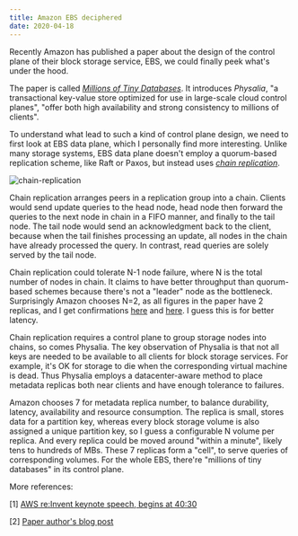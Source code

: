 ```yaml
---
title: Amazon EBS deciphered
date: 2020-04-18
---
```


Recently Amazon has published a paper about the design of the control plane of their block storage service, EBS, we could finally peek what's under the hood.

The paper is called [_Millions of Tiny Databases_](https://scholar.google.com/scholar?q=Millions+of+Tiny+Databases). It introduces _Physalia_, "a transactional key-value store optimized for use in large-scale cloud control planes", "offer both high availability and strong consistency to millions of clients".

To understand what lead to such a kind of control plane design, we need to first look at EBS data plane, which I personally find more interesting. Unlike many storage systems, EBS data plane doesn't employ a quorum-based replication scheme, like Raft or Paxos, but instead uses [_chain replication_](https://scholar.google.com/scholar?q=Chain+Replication+for+Supporting+High+Throughput+and+Availability). 

![chain-replication](/chain-replication.jpg)

Chain replication arranges peers in a replication group into a chain. Clients would send update queries to the head node, head node then forward the queries to the next node in chain in a FIFO manner, and finally to the tail node. The tail node would send an acknowledgment back to the client, because when the tail finishes processing an update, all nodes in the chain have already processed the query. In contrast, read queries are solely served by the tail node.

Chain replication could tolerate N-1 node failure, where N is the total number of nodes in chain. It claims to have better throughput than quorum-based schemes because there's not a "leader" node as the bottleneck. Surprisingly Amazon chooses N=2, as all figures in the paper have 2 replicas, and I get confirmations [here](https://scholar.google.com/scholar?q=Amazon+Aurora%3A+Design+Considerations+for+High+Throughput+Cloud-Native+Relational+Databases) and [here](https://pdos.csail.mit.edu/6.824/notes/l-aurora.txt). I guess this is for better latency.

Chain replication requires a control plane to group storage nodes into chains, so comes Physalia. The key observation of Physalia is that not all keys are needed to be available to all clients for block storage services. For example, it's OK for storage to die when the corresponding virtual machine is dead. Thus Physalia employs a datacenter-aware method to place metadata replicas both near clients and have enough tolerance to failures.

Amazon chooses 7 for metadata replica number, to balance durability, latency, availability and resource consumption. The replica is small, stores data for a partition key, whereas every block storage volume is also assigned a unique partition key, so I guess a configurable N volume per replica. And every replica could be moved around "within a minute", likely tens to hundreds of MBs. These 7 replicas form a "cell", to serve queries of corresponding volumes. For the whole EBS, there're "millions of tiny databases" in its control plane.

More references:

[1] [AWS re:Invent keynote speech, begins at 40:30](https://youtu.be/OdzaTbaQwTg?t=2430)

[2] [Paper author's blog post](https://brooker.co.za/blog/2020/02/17/physalia.html)
